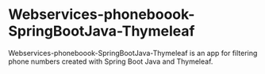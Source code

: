 # Webservices-phoneboook-SpringBootJava-Thymeleaf
Webservices-phoneboook-SpringBootJava-Thymeleaf is an app for filtering phone numbers created with Spring Boot Java and Thymeleaf.
